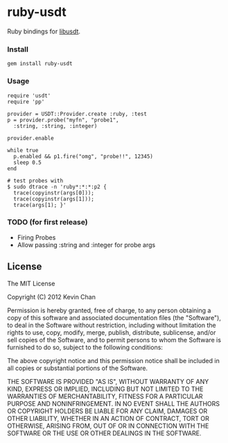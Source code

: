 # ruby-usdt

Ruby bindings for [libusdt](https://github.com/chrisa/libusdt).

### Install

    gem install ruby-usdt

### Usage

    require 'usdt'
    require 'pp'

    provider = USDT::Provider.create :ruby, :test
    p = provider.probe("myfn", "probe1",
      :string, :string, :integer)

    provider.enable

    while true
      p.enabled && p1.fire("omg", "probe!!", 12345)
      sleep 0.5
    end

    # test probes with 
    $ sudo dtrace -n 'ruby*:*:*:p2 {
      trace(copyinstr(args[0]));
      trace(copyinstr(args[1]));
      trace(args[1); }'

### TODO (for first release)

- Firing Probes
- Allow passing :string and :integer for probe args

## License

The MIT License

Copyright (C) 2012 Kevin Chan

Permission is hereby granted, free of charge, to any person obtaining a copy of
this software and associated documentation files (the "Software"), to deal in
the Software without restriction, including without limitation the rights to
use, copy, modify, merge, publish, distribute, sublicense, and/or sell copies of
the Software, and to permit persons to whom the Software is furnished to do so,
subject to the following conditions:

The above copyright notice and this permission notice shall be included in all
copies or substantial portions of the Software.

THE SOFTWARE IS PROVIDED "AS IS", WITHOUT WARRANTY OF ANY KIND, EXPRESS OR
IMPLIED, INCLUDING BUT NOT LIMITED TO THE WARRANTIES OF MERCHANTABILITY, FITNESS
FOR A PARTICULAR PURPOSE AND NONINFRINGEMENT. IN NO EVENT SHALL THE AUTHORS OR
COPYRIGHT HOLDERS BE LIABLE FOR ANY CLAIM, DAMAGES OR OTHER LIABILITY, WHETHER
IN AN ACTION OF CONTRACT, TORT OR OTHERWISE, ARISING FROM, OUT OF OR IN
CONNECTION WITH THE SOFTWARE OR THE USE OR OTHER DEALINGS IN THE SOFTWARE.
